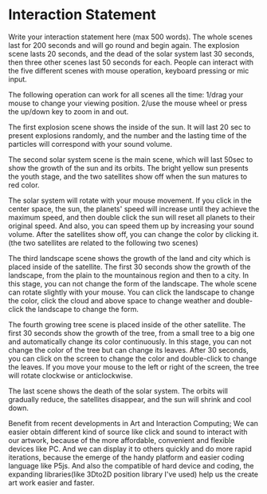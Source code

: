 # Interaction Statement

Write your interaction statement here (max 500 words).
The whole scenes last for 200 seconds and will go round and begin again.
The explosion scene lasts 20 seconds, and the dead of the solar system last 30 seconds, then three other scenes last 50 seconds for each. People can interact with the five different scenes with mouse operation, keyboard pressing or mic input.

The following operation can work for all scenes all the time:
1/drag your mouse to change your viewing position.
2/use the mouse wheel or press the up/down key to zoom in and out.

The first explosion scene shows the inside of the sun. It will last 20 sec to present explosions randomly, and the number and the lasting time of the particles will correspond with your sound volume.

The second solar system scene is the main scene, which will last 50sec to show the growth of the sun and its orbits. The bright yellow sun presents the youth stage, and the two satellites show off when the sun matures to red color.

The solar system will rotate with your mouse movement.
If you click in the center space, the sun, the planets' speed will increase until they achieve the maximum speed, and then double click the sun will reset all planets to their original speed. And also, you can speed them up by increasing your sound volume. After the satellites show off, you can change the color by clicking it. (the two satellites are related to the following two scenes)

The third landscape scene shows the growth of the land and city which is placed inside of the satellite.  The first 30 seconds show the growth of the landscape, from the plain to the mountainous region and then to a city. In this stage, you can not change the form of the landscape.
The whole scene can rotate slightly with your mouse. You can click the landscape to change the color, click the cloud and above space to change weather and double-click the landscape to change the form.

The fourth growing tree scene is placed inside of the other satellite.
The first 30 seconds show the growth of the tree, from a small tree to a big one and automatically change its color continuously. In this stage, you can not change the color of the tree but can change its leaves. After 30 seconds, you can click on the screen to change the color and double-click to change the leaves. If you move your mouse to the left or right of the screen, the tree will rotate clockwise or anticlockwise.

The last scene shows the death of the solar system. The orbits will gradually reduce, the satellites disappear, and the sun will shrink and cool down.

Benefit from recent developments in Art and Interaction Computing; 
We can easier obtain different kind of source like click and sound to interact with our artwork, because of the more affordable, convenient and flexible devices like PC. And we can display it to others quickly and do more rapid iterations, because the emerge of the handy platform and easier coding language like P5js.
And also the compatible of hard device and coding, the expanding libraries(like 3Dto2D position library I've used) help us the create art work easier and faster.
